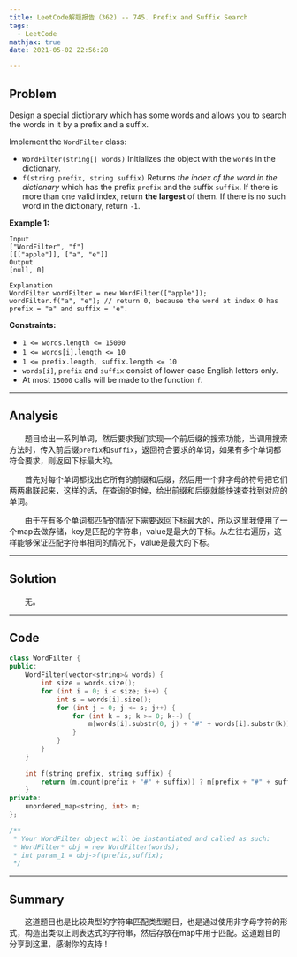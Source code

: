 ```yaml
---
title: LeetCode解题报告（362) -- 745. Prefix and Suffix Search
tags:
  - LeetCode
mathjax: true
date: 2021-05-02 22:56:28

---
```


## Problem

Design a special dictionary which has some words and allows you to search the words in it by a prefix and a suffix.

Implement the `WordFilter` class:

- `WordFilter(string[] words)` Initializes the object with the `words` in the dictionary.
- `f(string prefix, string suffix)` Returns *the index of the word in the dictionary* which has the prefix `prefix` and the suffix `suffix`. If there is more than one valid index, return **the largest** of them. If there is no such word in the dictionary, return `-1`.

<!-- more -->

**Example 1:**

```
Input
["WordFilter", "f"]
[[["apple"]], ["a", "e"]]
Output
[null, 0]

Explanation
WordFilter wordFilter = new WordFilter(["apple"]);
wordFilter.f("a", "e"); // return 0, because the word at index 0 has prefix = "a" and suffix = 'e".
```

**Constraints:**

- `1 <= words.length <= 15000`
- `1 <= words[i].length <= 10`
- `1 <= prefix.length, suffix.length <= 10`
- `words[i]`, `prefix` and `suffix` consist of lower-case English letters only.
- At most `15000` calls will be made to the function `f`.

------

## Analysis

&emsp;&emsp;题目给出一系列单词，然后要求我们实现一个前后缀的搜索功能，当调用搜索方法时，传入前后缀`prefix`和`suffix`，返回符合要求的单词，如果有多个单词都符合要求，则返回下标最大的。

&emsp;&emsp;首先对每个单词都找出它所有的前缀和后缀，然后用一个非字母的符号把它们两两串联起来，这样的话，在查询的时候，给出前缀和后缀就能快速查找到对应的单词。

&emsp;&emsp;由于在有多个单词都匹配的情况下需要返回下标最大的，所以这里我使用了一个map去做存储，key是匹配的字符串，value是最大的下标。从左往右遍历，这样能够保证匹配字符串相同的情况下，value是最大的下标。

------

## Solution

&emsp;&emsp;无。

------

## Code

```c++
class WordFilter {
public:
    WordFilter(vector<string>& words) {
        int size = words.size();
        for (int i = 0; i < size; i++) {
            int s = words[i].size();
            for (int j = 0; j <= s; j++) {
                for (int k = s; k >= 0; k--) {
                    m[words[i].substr(0, j) + "#" + words[i].substr(k)] = i;                
                }
            }
        }
    }
    
    int f(string prefix, string suffix) {
        return (m.count(prefix + "#" + suffix)) ? m[prefix + "#" + suffix]: -1;
    }
private:
    unordered_map<string, int> m;
};

/**
 * Your WordFilter object will be instantiated and called as such:
 * WordFilter* obj = new WordFilter(words);
 * int param_1 = obj->f(prefix,suffix);
 */
```

------

## Summary

&emsp;&emsp;这道题目也是比较典型的字符串匹配类型题目，也是通过使用非字母字符的形式，构造出类似正则表达式的字符串，然后存放在map中用于匹配。这道题目的分享到这里，感谢你的支持！
